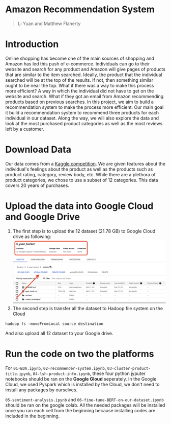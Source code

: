 # Amazon Recommendation System

> Li Yuan and Matthew Flaherty

# Introduction

Online shopping has become one of the main sources of shopping and Amazon has led this push of e-commerce. Individuals can go to their website and search for any product and Amazon will give pages of products that are similar to the item searched. Ideally, the product that the individual searched will be at the top of the results. If not, then something similar ought to be near the top. What if there was a way to make this process more efficient? A way in which the individual did not have to get on the website and search. What if they got an email from Amazon recommending products based on previous searches. In this project, we aim to build a recommendation system to make the process more efficient. Our main goal it build a recommendation system to recommend three products for each individual in our dataset. Along the way, we will also explore the data and look at the most purchased product categories as well as the most reviews left by a customer.

# Download Data

Our data comes from a [Kaggle competition](https://www.kaggle.com/datasets/cynthiarempel/amazon-us-customer-reviews-dataset?select=amazon_reviews_us_Baby_v1_00.tsv). We are given features about the individual's feelings about the product as well as the products such as product rating, category, review body, etc. While there are a plethora of product categories, we chose to use a subset of 12 categories. This data covers 20 years of purchases.

# Upload the data into Google Cloud and Google Drive

1. The first step is to upload the 12 dataset (21.78 GB) to Google Cloud drive as following:
![](img/1.png)
2. The second step is transfer all the dataset to Hadoop file system on the Cloud
```
hadoop fs -moveFromLocal source destination
```

And also upload all 12 dataset to your Google drive.

# Run the code on two the platforms

For `01-EDA.ipynb`, `02-recommender-system.ipynb`, `03-cluster-product-title.ipynb`, `04-lsh-product-info.ipynb`, these four python jyputer notebooks should be ran on the **Google Gloud** seperately. In the Google Cloud, we used Pyspark which is installed by the Cloud, we don't need to install any packages by ourselves.

`05-sentiment-analysis.ipynb` and `06-fine-tune-BERT-on-our-dataset.ipynb` should be ran on the google colab. All the needed packages will be installed once you ran each cell from the beginning because installing codes are included in the beginning.
